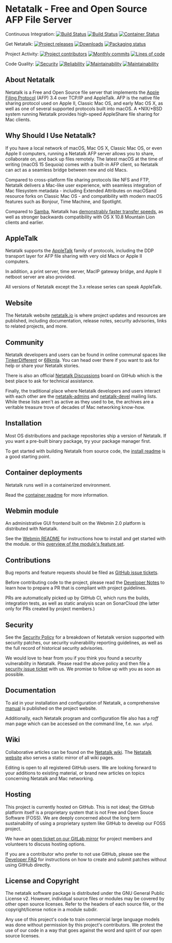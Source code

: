 # Netatalk - Free and Open Source AFP File Server

Continuous Integration:
[![Build Status](https://github.com/Netatalk/netatalk/actions/workflows/build.yml/badge.svg)](https://github.com/Netatalk/netatalk/actions/workflows/build.yml)
[![Build Status](https://github.com/Netatalk/netatalk/actions/workflows/test.yml/badge.svg)](https://github.com/Netatalk/netatalk/actions/workflows/test.yml)
[![Container Status](https://github.com/Netatalk/netatalk/actions/workflows/containers.yml/badge.svg)](https://github.com/Netatalk/netatalk/actions/workflows/containers.yml)

Get Netatalk:
[![Project releases](https://img.shields.io/github/release/Netatalk/netatalk)](https://github.com/Netatalk/netatalk/releases)
[![Downloads](https://img.shields.io/github/downloads/Netatalk/netatalk/total)](https://github.com/Netatalk/netatalk/releases)
[![Packaging status](https://repology.org/badge/tiny-repos/netatalk.svg)](https://repology.org/project/netatalk/versions)

Project Activity:
[![Project contributors](https://img.shields.io/github/contributors/Netatalk/netatalk)](https://github.com/Netatalk/netatalk/graphs/contributors)
[![Monthly commits](https://img.shields.io/github/commit-activity/m/Netatalk/netatalk)](https://github.com/Netatalk/netatalk/graphs/commit-activity)
[![Lines of code](https://sonarcloud.io/api/project_badges/measure?project=Netatalk_netatalk&metric=ncloc)](https://sonarcloud.io/project/overview?id=Netatalk_netatalk)

Code Quality:
[![Security](https://sonarcloud.io/api/project_badges/measure?project=Netatalk_netatalk&metric=security_rating)](https://sonarcloud.io/project/overview?id=Netatalk_netatalk)
[![Reliability](https://sonarcloud.io/api/project_badges/measure?project=Netatalk_netatalk&metric=reliability_rating)](https://sonarcloud.io/project/overview?id=Netatalk_netatalk)
[![Maintainability](https://sonarcloud.io/api/project_badges/measure?project=Netatalk_netatalk&metric=sqale_rating)](https://sonarcloud.io/project/overview?id=Netatalk_netatalk)
[![Maintainability](https://sonarcloud.io/api/project_badges/measure?project=Netatalk_netatalk&metric=duplicated_lines_density)](https://sonarcloud.io/project/overview?id=Netatalk_netatalk)

## About Netatalk

Netatalk is a Free and Open Source file server that implements
the [Apple Filing Protocol](https://en.wikipedia.org/wiki/Apple_Filing_Protocol)
(AFP) 3.4 over TCP/IP and AppleTalk.
AFP is the native file sharing protocol used on Apple II, Classic Mac OS, and early Mac OS X,
as well as one of several supported protocols built into macOS.
A *NIX/*BSD system running Netatalk provides high-speed AppleShare file sharing for Mac clients.

## Why Should I Use Netatalk?

If you have a local network of macOS, Mac OS X, Classic Mac OS, or even Apple II computers,
running a Netatalk AFP server allows you to share, collaborate on, and back up files remotely.
The latest macOS at the time of writing (macOS 15 Sequoia) comes with a built-in AFP client,
so Netatalk can act as a seamless bridge between new and old Macs.

Compared to cross-platform file sharing protocols like NFS and FTP, Netatalk delivers a Mac-like user experience,
with seamless integration of Mac filesystem metadata - including Extended Attributes on macOSand resource forks
on Classic Mac OS - and compatibility with modern macOS features such as Bonjour, Time Machine, and Spotlight.

Compared to [Samba](https://www.samba.org/), Netatalk has [demonstrably faster transfer speeds](https://netatalk.io/docs/Benchmarks),
as well as stronger backwards compatibility with OS X 10.8 Mountain Lion clients and earlier.

## AppleTalk

Netatalk supports the [AppleTalk](https://en.wikipedia.org/wiki/AppleTalk) family of protocols,
including the DDP transport layer for AFP file sharing with very old Macs or Apple II computers.

In addition, a print server, time server, MacIP gateway bridge, and Apple II netboot server
are also provided.

All versions of Netatalk except the 3.x release series can speak AppleTalk.

## Website

The Netatalk website [netatalk.io](https://netatalk.io) is where project updates and resources are published,
including documentation, release notes, security advisories, links to related projects, and more.

## Community

Netatalk developers and users can be found in online communal spaces like [TinkerDifferent](https://tinkerdifferent.com/)
or [68kmla](https://68kmla.org/).
You can head over there if you want to ask for help or share your Netatalk stories.

There is also an official [Netatalk Discussions](https://github.com/Netatalk/netatalk/discussions) board
on GitHub which is the best place to ask for technical assistance.

Finally, the traditional place where Netatalk developers and users interact with each other
are the [netatalk-admins](https://sourceforge.net/p/netatalk/mailman/netatalk-admins/)
and [netatalk-devel](https://sourceforge.net/p/netatalk/mailman/netatalk-devel/) mailing lists.
While these lists aren't as active as they used to be,
the archives are a veritable treasure trove of decades of Mac networking know-how.

## Installation

Most OS distributions and package repositories ship a version of Netatalk.
If you want a pre-built binary package, try your package manager first.

To get started with building Netatalk from source code, the [install readme](https://netatalk.io/install)
is a good starting point.

## Container deployments

Netatalk runs well in a containerized environment.

Read the [container readme](https://netatalk.io/docker) for more information.

## Webmin module

An administrative GUI frontend built on the Webmin 2.0 platform is distributed with Netatalk.

See the [Webmin README](https://github.com/Netatalk/netatalk/blob/main/contrib/webmin_module/README.md)
for instructions how to install and get started with the module.
or this [overview of the module's feature set](https://netatalk.io/docs/Webmin-Module).

## Contributions

Bug reports and feature requests should be filed as [GitHub issue tickets](https://github.com/Netatalk/netatalk/issues).

Before contributing code to the project, please read the [Developer Notes](https://netatalk.io/docs/Developer-Notes)
to learn how to prepare a PR that is compliant with project guidelines.

PRs are automatically picked up by GitHub CI, which runs the builds, integration tests,
as well as static analysis scan on SonarCloud (the latter only for PRs created by project members.)

## Security

See the [Security Policy](https://netatalk.io/security) for a breakdown of Netatalk version supported with security patches,
our security vulnerability reporting guidelines, as well as the full record of historical security advisories.

We would love to hear from you if you think you found a security vulnerability in Netatalk.
Please read the above policy and then file a
[security issue ticket](https://github.com/Netatalk/netatalk/security/advisories/new) with us.
We promise to follow up with you as soon as possible.

## Documentation

To aid in your installation and configuration of Netatalk, a comprehensive [manual](https://netatalk.io/manual/en/)
is published on the project website.

Additionally, each Netatalk program and configuration file also has a _roff_ man page
which can be accessed on the command line, f.e. `man afpd`.

## Wiki

Collaborative articles can be found on the [Netatalk wiki](https://github.com/Netatalk/netatalk/wiki).
The [Netatalk website](https://netatalk.io/docs) also serves a static mirror of all wiki pages.

Editing is open to all registered GitHub users.
We are looking forward to your additions to existing material,
or brand new articles on topics concerning Netatalk and Mac networking.

## Hosting

This project is currently hosted on GitHub. This is not ideal;
the GitHub platform itself is a proprietary system that is not Free and Open Souce Software (FOSS).
We are deeply concerned about the long term sustainability
of using a proprietary system like GitHub to develop our FOSS project.

We have an [open ticket on our GitLab mirror](https://gitlab.com/netatalk-team/netatalk/-/issues/1)
for project members and volunteers to discuss hosting options.

If you are a contributor who prefer to not use GitHub, please see the [Developer FAQ](https://netatalk.io/docs/Developer-FAQ)
for instructions on how to create and submit patches without using GitHub directly.

## License and Copyright

The netatalk software package is distributed under the GNU General Public License v2.
However, individual source files or modules may be covered by other open source licenses.
Refer to the headers of each source file, or the copyright/license notice in a module subdir.

Any use of this project's code to train commercial large language models
was done without permission by this project's contributors.
We protest the use of our code in a way that goes against the word and spirit of our open source licenses.

